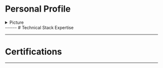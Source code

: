 # Personal Profile
<details>
<summary>Picture</summary>
<p>![picture](imgs/ab-v1.png/200x150)</p>
</details>
------
# Technical Stack Expertise

------
# Certifications

------
